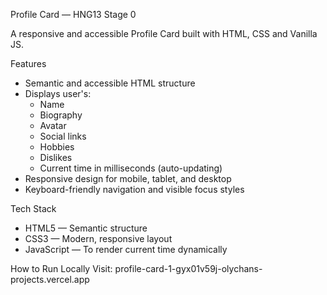  Profile Card — HNG13 Stage 0

A responsive and accessible Profile Card built with HTML, CSS and Vanilla JS.

Features
- Semantic and accessible HTML structure
- Displays user's:
  - Name
  - Biography
  - Avatar
  - Social links
  - Hobbies
  - Dislikes
  - Current time in milliseconds (auto-updating)
- Responsive design for mobile, tablet, and desktop
- Keyboard-friendly navigation and visible focus styles

Tech Stack
- HTML5 — Semantic structure  
- CSS3 — Modern, responsive layout  
- JavaScript — To render current time dynamically  

How to Run Locally
Visit: profile-card-1-gyx01v59j-olychans-projects.vercel.app
